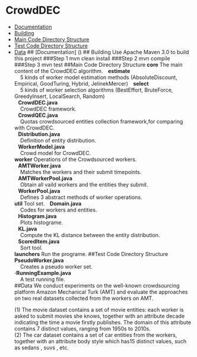 # CrowdDEC 
<ul>
    <li> <a href ="#a1">Documentation</a>
    <li> <a href ="#a2">Building</a>
    <li> <a href ="#a3">Main Code Directory Structure</a>
    <li> <a href ="#a4">Test Code Directory Structure</a>
    <li> <a href ="#a5">Data</a>
## <a id="a1" name="a1"></a>[Documentation] ()
## <a id="a2" name="a2"></a>Building  
Use Apache Maven 3.0 to build this project
###Step 1  
    mvn clean install
###Step 2  
    mvn compile
###Step 3  
    mvn test 
##<a id="a3" name="a3"></a>Main Code Directory Structure  
<strong>core</strong>   
The main content of the CrowdDEC algorithm.  
<strong>&nbsp;&nbsp;&nbsp;estimate</strong><br>
<a>&nbsp;&nbsp;&nbsp;&nbsp;5 kinds of worker model estimation methods (AbsoluteDiscount, Empirical, GoodTuring, Hybrid, JelinekMercer)<a>  
<strong>&nbsp;&nbsp;&nbsp;select</strong><br>
<a>&nbsp;&nbsp;&nbsp;&nbsp;5 kinds of worker selection algorithms (BestEffort, BruteForce, GreedyInsert, LocalSearch, Random)<a><br>
<strong>&nbsp;&nbsp;&nbsp;CrowdDEC.java</strong><br>
<a>&nbsp;&nbsp;&nbsp;&nbsp;CrowdDEC framework.<a><br>
<strong>&nbsp;&nbsp;&nbsp;CrowdQEC.java</strong><br>
<a>&nbsp;&nbsp;&nbsp;&nbsp;Quotas crowdsourced entities collection framework,for comparing with CrowdDEC.<a><br>
<strong>&nbsp;&nbsp;&nbsp;Distribution.java</strong><br>
<a>&nbsp;&nbsp;&nbsp;&nbsp;Definition of entity distribution.<a><br>
<strong>&nbsp;&nbsp;&nbsp;WorkerModel.java</strong><br>
<a>&nbsp;&nbsp;&nbsp;&nbsp;Crowd model for CrowdDEC.<a><br>
<strong>worker</strong>  
Operations of the Crowdsourced workers.<br>
<strong>&nbsp;&nbsp;&nbsp;AMTWorker.java</strong><br>
<a>&nbsp;&nbsp;&nbsp;&nbsp;Matches the workers and their submit timepoints.<a><br>
<strong>&nbsp;&nbsp;&nbsp;AMTWorkerPool.java</strong><br>
<a>&nbsp;&nbsp;&nbsp;&nbsp;Obtain all vaild workers and the entities they submit.<a><br>
<strong>&nbsp;&nbsp;&nbsp;WorkerPool.java</strong><br>
<a>&nbsp;&nbsp;&nbsp;&nbsp;Defines 3 abstract methods of worker operations.<a><br>
<strong>util</strong>  
Tool set.  
<strong>&nbsp;&nbsp;&nbsp;Domain.java</strong><br>
<a>&nbsp;&nbsp;&nbsp;&nbsp;Codes for workers and entities.<a><br>
<strong>&nbsp;&nbsp;&nbsp;Histogram.java</strong><br>
<a>&nbsp;&nbsp;&nbsp;&nbsp;Plots histograme.<a><br>
<strong>&nbsp;&nbsp;&nbsp;KL.java</strong><br>
<a>&nbsp;&nbsp;&nbsp;&nbsp;Compute the KL distance between the entity distribution.<a><br>
<strong>&nbsp;&nbsp;&nbsp;ScoredItem.java</strong><br>
<a>&nbsp;&nbsp;&nbsp;&nbsp;Sort tool.<a><br>
<strong>launchers</strong>  
Run the programe.  
##<a id="a4" name="a4"></a>Test Code Directory Structure 
<strong>PseudoWorker.java</strong><br>
<a>&nbsp;&nbsp;&nbsp;&nbsp;Creates a pseudo worker set.<a><br>
<strong>·RunningExample.java</strong><br>
<a>&nbsp;&nbsp;&nbsp;&nbsp;A test running file.<a><br>
##<a id="a5" name="a5"></a>Data
 We conduct experiments on the well-known crowdsourcing platform Amazon Mechanical Turk (AMT) and evaluate the approaches on two real datasets collected from the workers on AMT.  
 
(1) The movie dataset contains a set of movie entities: each worker is asked to submit movies she knows, together with an attribute decade indicating the time a movie firstly publishes. The domain of this attribute contains 7 distinct values, ranging from 1950s to 2010s.  
(2) The car dataset contains a set of car entities from the workers, together with an attribute body style which has15 distinct values, such as sedans , suvs , etc.

